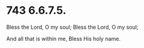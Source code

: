 # 743 6.6.7.5.

Bless the Lord, O my soul; Bless the Lord, O my soul;

And all that is within me, Bless His holy name.

